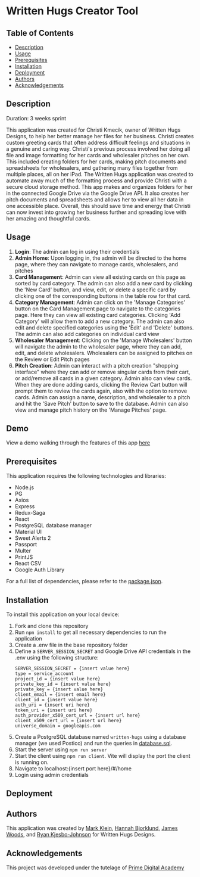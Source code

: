 # Written Hugs Creator Tool

## Table of Contents
- [Description](#description)
- [Usage](#usage)
- [Prerequisites](#prerequisites)
- [Installation](#installation)
- [Deployment](#deployment)
- [Authors](#authors)
- [Acknowledgements](#acknowledgements)
  
## Description
Duration: 3 weeks sprint

This application was created for Christi Kmecik, owner of Written Hugs Designs, to help her better manage her files for her business. Christi creates custom greeting cards that often address difficult feelings and situations in a genuine and caring way. Christi's previous process involved her doing all file and image formatting for her cards and wholesaler pitches on her own. This included creating folders for her cards, making pitch documents and spreadsheets for wholesalers, and gathering many files together from multiple places, all on her iPad. The Written Hugs application was created to automate away much of the formatting process and provide Christi with a secure cloud storage method. This app makes and organizes folders for her in the connected Google Drive via the Google Drive API. It also creates her pitch documents and spreadsheets and allows her to view all her data in one accessible place. Overall, this should save time and energy that Christi can now invest into growing her business further and spreading love with her amazing and thoughtful cards.

## Usage
1. **Login**: The admin can log in using their credentials
2. **Admin Home**: Upon logging in, the admin will be directed to the home page, where they can navigate to manage cards, wholesalers, and pitches
3. **Card Management**: Admin can view all existing cards on this page as sorted by card category. The admin can also add a new card by clicking the 'New Card' button, and view, edit, or delete a specific card by clicking one of the corresponding buttons in the table row for that card.
4. **Category Management**: Admin can click on the 'Manage Categories' button on the Card Management page to navigate to the categories page. Here they can view all existing card categories. Clicking 'Add Category' will allow them to add a new category. The admin can also edit and delete specified categories using the 'Edit' and 'Delete' buttons. The admin can also add categories on individual card view
5. **Wholesaler Management**: Clicking on  the 'Manage Wholesalers' button will navigate the admin to the wholesaler page, where they can add, edit, and delete wholesalers. Wholesalers can be assigned to pitches on the Review or Edit Pitch pages
6. **Pitch Creation**:  Admin can interact with  a pitch creation "shopping interface" where they can add or remove singular cards from their cart, or add/remove all cards in a given category. Admin also can view cards. When they are done adding cards, clicking the Review Cart button will prompt them to review the cards again, also with the option to remove cards. Admin can assign a name, description, and wholesaler to a pitch and hit the 'Save Pitch' button to save to the database. Admin can also view and manage pitch history on  the 'Manage Pitches' page.


## Demo
View a demo walking through the features of this app [here](https://www.youtube.com/watch?v=VLI2vKHr48E)

## Prerequisites
This application requires the following technologies and libraries:
* Node.js
* PG
* Axios
* Express
* Redux-Saga
* React
* PostgreSQL database manager
* Material UI
* Sweet Alerts 2
* Passport
* Multer
* PrintJS
* React CSV
* Google Auth Library

For a full list of dependencies, please refer to the [package.json](package.json).

## Installation
To install this application on your local device:
1. Fork and clone this repository
2. Run ``` npm install ``` to get all necessary dependencies to run the application
3. Create a .env file in the base repository folder
4. Define a ``` SERVER_SESSION_SECRET ``` and Google Drive API credentials in the .env using the following structure:
   ```
   SERVER_SESSION_SECRET = {insert value here}
   type = service_account
   project_id = {insert value here}
   private_key_id = {insert value here}
   private_key = {insert value here}
   client_email = {insert email here}
   client_id = {insert value here}
   auth_uri = {insert uri here}
   token_uri = {insert uri here}
   auth_provider_x509_cert_url = {insert url here}
   client_x509_cert_url = {insert url here}
   universe_domain = googleapis.com
   ```
5. Create a PostgreSQL database named ```written-hugs``` using a database manager (we used Postico) and run the queries in [database.sql](database.sql).
6. Start the server using ```npm run server```
7. Start the client using ```npm run client```. Vite will display the port the client is running on.
8. Navigate to localhost:{insert port here}/#/home
9. Login using admin credentials

## Deployment


## Authors
This application was created by [Mark Klein](https://github.com/kleincentral), [Hannah Bjorklund](https://github.com/hannahbjorklund), [James Woods](https://github.com/jamesdtwoods), and [Ryan Kjesbo-Johnson](https://github.com/RyanKjesboJohnson) for Written Hugs Designs.

## Acknowledgements
This project was developed under the tutelage of [Prime Digital Academy](https://www.primeacademy.io/?utm_campaign=brand_search&utm_medium=cpc&utm_source=google&utm_medium=ppc&utm_campaign=Brand+Search&utm_term=prime%20digital%20academy&utm_source=adwords&hsa_mt=b&hsa_kw=prime%20digital%20academy&hsa_grp=34455376016&hsa_tgt=kwd-315051457809&hsa_ad=665947820597&hsa_ver=3&hsa_acc=5885076177&hsa_cam=670836869&hsa_src=g&hsa_net=adwords&gad_source=1&gclid=Cj0KCQiA5rGuBhCnARIsAN11vgSkwy6YBKtx7R4OmyctPvuM6FXI4A1XErI-O91IigXJQn8tEIInGvAaAp4REALw_wcB)
